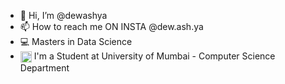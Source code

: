 - 👋 Hi, I’m @dewashya
- 📫 How to reach me ON INSTA @dew.ash.ya
- 💻 Masters in Data Science
- <img src = https://udcs.mu.ac.in/webimages/dept_logo.png align="Center" height=18 width=18></img> I'm a Student at University of Mumbai - Computer Science Department 
<!---
dewashya/dewashya is a ✨ special ✨ repository because its `README.md` (this file) appears on your GitHub profile.
You can click the Preview link to take a look at your changes.
--->
